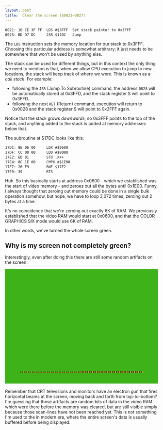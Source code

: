 ```yaml
---
layout: post
title:  Clear the screen ($0021—0027)
---
```


```
0021: 10 CE 3F FF  LDS #$3FFF  Set stack pointer to 0x3FFF
0025: BD D7 DC     JSR $17DC   Jump
```

The `LDS` instruction sets the memory location for our stack to 0x3FFF. Choosing this particular address is somewhat arbitrary; it just needs to be somewhere that won't be used by anything else.

The stack can be used for different things, but in this context the only thing we need to mention is that, when we allow CPU execution to jump to new locations, the stack will keep track of where we were. This is known as a *call stack*. For example:

 - following the `JSR` (Jump To Subroutine) command, the address `0028` will be automatically stored at 0x3FFD, and the stack register S will point to 0x3FFD.
 - following the next `RET` (Return) command, execution will return to 0x0028 and the stack register S will point to 0x3FFF again.

Notice that the stack grows *downwards*, so 0x3FFF points to the top of the stack, and anything added to the stack is added at memory addresses below that.

The subroutine at $17DC looks like this:

```
17DC: 8E 06 00     LDX #$0600
17DF: CC 00 00     LDD #$0000
17E2: ED 81        STD ,X++ 
17E4: 8C 1E 00     CMPX #$1E00
17E7: 26 F9        BNE $17E2
17E9: 39           RTS
```

Huh. So this basically starts at address 0x0600 - which we established was the start of video memory - and zeroes out all the bytes until 0x1E00. Funny, I always thought that zeroing out memory could be done in a single bulk operation somehow, but nope, we have to loop 3,072 times, zeroing out 2 bytes at a time.

It's no coincidence that we're zeroing out exactly 6K of RAM. We previously established that the video RAM would start at 0x0600, and that the COLOR GRAPHICS SIX mode would use 6K of RAM.

In other words, we've turned the whole screen green.

## Why is my screen not completely green?
Interestingly, even after doing this there are still some random artifacts on the screen:

![Random artifacts after screen clear](../images/Random_artifacts_after_clear_video_0025.png)

Remember that CRT televisions and monitors have an electron gun that fires horizontal beams at the screen, moving back and forth from top-to-bottom? I'm guessing that these artifacts are random bits of data in the video RAM which were there before the memory was cleared, but are still visible simply because those scan-lines have not been reached yet. This is not something I'm used to the in modern era, where the entire screen's data is usually buffered before being displayed.
